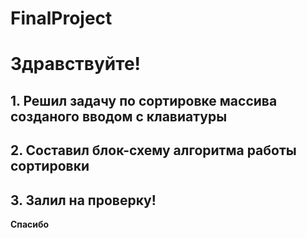 # FinalProject

# Здравствуйте!

## 1. Решил задачу по сортировке массива созданого вводом с клавиатуры


## 2. Составил блок-схему алгоритма работы сортировки


## 3. Залил на проверку!


**Спасибо**